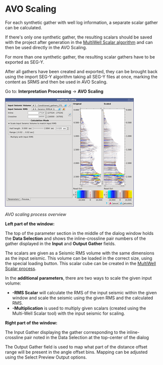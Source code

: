 # AVO Scaling

For each synthetic gather with well log information, a separate scalar gather can be calculated.

If there's only one synthetic gather, the resulting scalars should be saved with the project after generation in the [MultiWell Scalar algorithm](multi-well_scalar.md) and can then be used directly in the AVO Scaling.

For more than one synthetic gather, the resulting scalar gathers have to be exported as SEG-Y.

After all gathers have been created and exported, they can be brought back using the import SEG-Y algorithm taking all SEG-Y files at once, marking the content as SRMS and then be used in AVO Scaling.

Go to: **Interpretation Processing** → **AVO Scaling**

![](../../.gitbook/assets/098_interpretation.png)

_AVO scaling process overview_

**Left part of the window:**

The top of the parameter section in the middle of the dialog window holds the **Data Selection** and shows the inline-crossline pair numbers of the gather displayed in the **Input** and **Output Gather** fields.

The scalars are given as a Seismic RMS volume with the same dimensions as the input seismic. This volume can be loaded in the correct size, using the special loading button. This scalar cube can be created in the [MultiWell Scalar process](multi-well_scalar.md).

In the **additional parameters**, there are two ways to scale the given input volume:

* **-RMS Scalar** will calculate the RMS of the input seismic within the given window and scale the seismic using the given RMS and the calculated RMS.
* **-Multiplication** is used to multiply given scalars \(created using the Multi-Well Scalar tool\) with the input seismic for scaling.

**Right part of the window:**

The Input Gather displaying the gather corresponding to the inline- crossline pair noted in the Data Selection at the top-center of the dialog

The Output Gather field is used to map what part of the distance offset range will be present in the angle offset bins. Mapping can be adjusted using the Select Preview Output options.

